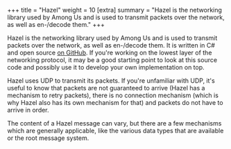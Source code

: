 +++
title = "Hazel"
weight = 10
[extra]
summary = "Hazel is the networking library used by Among Us and is used to transmit packets over the network, as well as en-/decode them."
+++

Hazel is the networking library used by Among Us and is used to transmit packets over the network, as well as en-/decode them.
It is written in C# and open source [on GitHub](https://github.com/willardf/Hazel-Networking). If you're working on the lowest layer of the networking protocol, it may be a good starting point to look at this source code and possibly use it to develop your own implementation on top.

Hazel uses UDP to transmit its packets. If you're unfamiliar with UDP, it's useful to know that packets are not guaranteed to arrive (Hazel has a mechanism to retry packets), there is no connection mechanism (which is why Hazel also has its own mechanism for that) and packets do not have to arrive in order.

The content of a Hazel message can vary, but there are a few mechanisms which are generally applicable, like the various data types that are available or the root message system.
